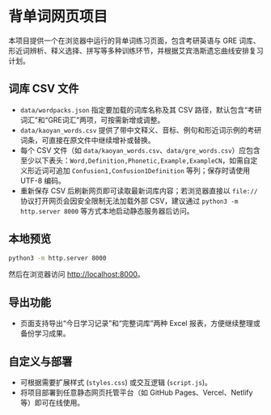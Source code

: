 # 背单词网页项目

本项目提供一个在浏览器中运行的背单词练习页面，包含考研英语与 GRE 词库、形近词辨析、释义选择、拼写等多种训练环节，并根据艾宾浩斯遗忘曲线安排复习计划。

## 词库 CSV 文件

- `data/wordpacks.json` 指定要加载的词库名称及其 CSV 路径，默认包含“考研词汇”和“GRE词汇”两项，可按需新增或调整。
- `data/kaoyan_words.csv` 提供了带中文释义、音标、例句和形近词示例的考研词条，可直接在原文件中继续增补或替换。
- 每个 CSV 文件（如 `data/kaoyan_words.csv`、`data/gre_words.csv`）应包含至少以下表头：`Word,Definition,Phonetic,Example,ExampleCN`，如需自定义形近词可追加 `Confusion1,Confusion1Definition` 等列；保存时请使用 UTF-8 编码。
- 重新保存 CSV 后刷新网页即可读取最新词库内容；若浏览器直接以 `file://` 协议打开网页会因安全限制无法加载外部 CSV，建议通过 `python3 -m http.server 8000` 等方式本地启动静态服务器后访问。

## 本地预览

```bash
python3 -m http.server 8000
```

然后在浏览器访问 <http://localhost:8000>。

## 导出功能

- 页面支持导出“今日学习记录”和“完整词库”两种 Excel 报表，方便继续整理或备份学习成果。

## 自定义与部署

- 可根据需要扩展样式 (`styles.css`) 或交互逻辑 (`script.js`)。
- 将项目部署到任意静态网页托管平台（如 GitHub Pages、Vercel、Netlify 等）即可在线使用。
